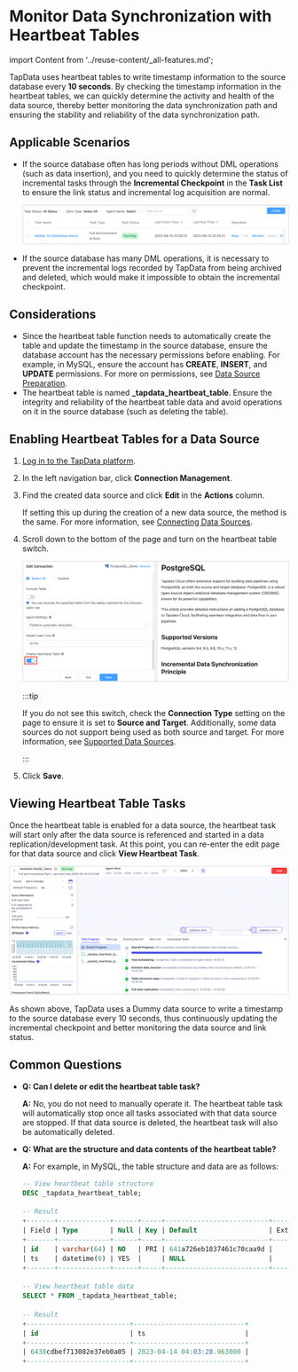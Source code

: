 # Monitor Data Synchronization with Heartbeat Tables
import Content from '../reuse-content/_all-features.md';

<Content />

TapData uses heartbeat tables to write timestamp information to the source database every **10 seconds**. By checking the timestamp information in the heartbeat tables, we can quickly determine the activity and health of the data source, thereby better monitoring the data synchronization path and ensuring the stability and reliability of the data synchronization path.

## Applicable Scenarios

* If the source database often has long periods without DML operations (such as data insertion), and you need to quickly determine the status of incremental tasks through the **Incremental Checkpoint** in the **Task List** to ensure the link status and incremental log acquisition are normal.

  ![Incremental Checkpoint](../images/incremental_check_point.png)

* If the source database has many DML operations, it is necessary to prevent the incremental logs recorded by TapData from being archived and deleted, which would make it impossible to obtain the incremental checkpoint.

## Considerations

* Since the heartbeat table function needs to automatically create the table and update the timestamp in the source database, ensure the database account has the necessary permissions before enabling. For example, in MySQL, ensure the account has **CREATE**, **INSERT**, and **UPDATE** permissions. For more on permissions, see [Data Source Preparation](../prerequisites/README.md).
* The heartbeat table is named **_tapdata_heartbeat_table**. Ensure the integrity and reliability of the heartbeat table data and avoid operations on it in the source database (such as deleting the table).

## Enabling Heartbeat Tables for a Data Source

1. [Log in to the TapData platform](../user-guide/log-in.md).

2. In the left navigation bar, click **Connection Management**.

3. Find the created data source and click **Edit** in the **Actions** column.

   If setting this up during the creation of a new data source, the method is the same. For more information, see [Connecting Data Sources](../prerequisites/README.md).

4. Scroll down to the bottom of the page and turn on the heartbeat table switch.

   ![Enable Heartbeat Table](../images/turn_on_heart_beat_table.png)

   :::tip

   If you do not see this switch, check the **Connection Type** setting on the page to ensure it is set to **Source and Target**. Additionally, some data sources do not support being used as both source and target. For more information, see [Supported Data Sources](../introduction/supported-databases.md).

   :::

5. Click **Save**.

## Viewing Heartbeat Table Tasks

Once the heartbeat table is enabled for a data source, the heartbeat task will start only after the data source is referenced and started in a data replication/development task. At this point, you can re-enter the edit page for that data source and click **View Heartbeat Task**.

![Heartbeat Table Task](../images/heart_beat_task.png)

As shown above, TapData uses a Dummy data source to write a timestamp to the source database every 10 seconds, thus continuously updating the incremental checkpoint and better monitoring the data source and link status.

## Common Questions

* **Q: Can I delete or edit the heartbeat table task?**

  **A:** No, you do not need to manually operate it. The heartbeat table task will automatically stop once all tasks associated with that data source are stopped. If that data source is deleted, the heartbeat task will also be automatically deleted.

* **Q: What are the structure and data contents of the heartbeat table?**

  **A:** For example, in MySQL, the table structure and data are as follows:

  ```sql
  -- View heartbeat table structure
  DESC _tapdata_heartbeat_table;
  
  -- Result
  +-------+-------------+------+-----+--------------------------+-------+
  | Field | Type        | Null | Key | Default                  | Extra |
  +-------+-------------+------+-----+--------------------------+-------+
  | id    | varchar(64) | NO   | PRI | 641a726eb1837461c70caa9d |       |
  | ts    | datetime(6) | YES  |     | NULL                     |       |
  +-------+-------------+------+-----+--------------------------+-------+
  
  -- View heartbeat table data
  SELECT * FROM _tapdata_heartbeat_table;
  
  -- Result
  +--------------------------+----------------------------+
  | id                       | ts                         |
  +--------------------------+----------------------------+
  | 6438cdbef713082e37eb0a05 | 2023-04-14 04:03:28.963000 |
  +--------------------------+----------------------------+
  ```